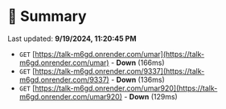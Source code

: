 # 📖 Summary
Last updated: **9/19/2024, 11:20:45 PM**

- `GET` [https://talk-m6gd.onrender.com/umar](https://talk-m6gd.onrender.com/umar) - **Down** (166ms)
- `GET` [https://talk-m6gd.onrender.com/9337](https://talk-m6gd.onrender.com/9337) - **Down** (136ms)
- `GET` [https://talk-m6gd.onrender.com/umar920](https://talk-m6gd.onrender.com/umar920) - **Down** (129ms)
